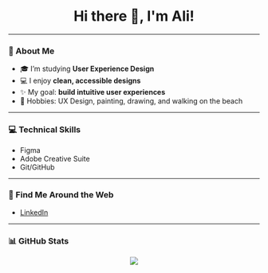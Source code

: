 <h1 align="center">Hi there 👋, I'm Ali!</h1>

---

### 🌸 About Me
- 🎓 I’m studying **User Experience Design**  
- 💻 I enjoy **clean, accessible designs**  
- ✨ My goal: **build intuitive user experiences**  
- 🎨 Hobbies: UX Design, painting, drawing, and walking on the beach

---

### 💻 Technical Skills
- Figma 
- Adobe Creative Suite 
- Git/GitHub  

---

### 🌷 Find Me Around the Web
- [LinkedIn](https://www.linkedin.com/in/alischroeder/)  

---

### 📊 GitHub Stats
<p align="center">
  <img src="https://github-readme-stats.vercel.app/api?username=YourGitHubUsername&show_icons=true&theme=tokyonight&title_color=ffb6c1&icon_color=87cefa&text_color=333&bg_color=ffffff" />
</p>


